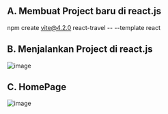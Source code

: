 A. Membuat Project baru di react.js
-
npm create vite@4.2.0 react-travel -- --template react


B. Menjalankan Project di react.js
-
![image](https://github.com/user-attachments/assets/8086b5c9-6ede-4a0e-8442-49b272042f55)

C. HomePage
-
![image](https://github.com/user-attachments/assets/a9e8dd88-52e7-4be0-b36a-75eded955253)
